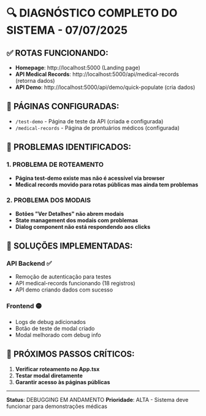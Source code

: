 # 🔍 DIAGNÓSTICO COMPLETO DO SISTEMA - 07/07/2025

## ✅ ROTAS FUNCIONANDO:
- **Homepage**: http://localhost:5000 (Landing page)
- **API Medical Records**: http://localhost:5000/api/medical-records (retorna dados)
- **API Demo**: http://localhost:5000/api/demo/quick-populate (cria dados)

## 📍 PÁGINAS CONFIGURADAS:
- `/test-demo` - Página de teste da API (criada e configurada)
- `/medical-records` - Página de prontuários médicos (configurada)

## 🎯 PROBLEMAS IDENTIFICADOS:

### 1. PROBLEMA DE ROTEAMENTO
- **Página test-demo existe mas não é acessível via browser**
- **Medical records movido para rotas públicas mas ainda tem problemas**

### 2. PROBLEMA DOS MODAIS
- **Botões "Ver Detalhes" não abrem modais**
- **State management dos modais com problemas**
- **Dialog component não está respondendo aos clicks**

## 🔧 SOLUÇÕES IMPLEMENTADAS:

### API Backend ✅
- Remoção de autenticação para testes
- API medical-records funcionando (18 registros)
- API demo criando dados com sucesso

### Frontend 🟡
- Logs de debug adicionados
- Botão de teste de modal criado
- Modal melhorado com debug info

## 🚨 PRÓXIMOS PASSOS CRÍTICOS:

1. **Verificar roteamento no App.tsx**
2. **Testar modal diretamente**
3. **Garantir acesso às páginas públicas**

---
**Status**: DEBUGGING EM ANDAMENTO
**Prioridade**: ALTA - Sistema deve funcionar para demonstrações médicas
